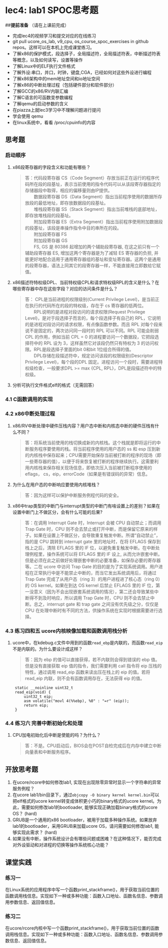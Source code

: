 # lec4: lab1 SPOC思考题

##**提前准备**
（请在上课前完成）

 - 完成lec4的视频学习和提交对应的在线练习
 - git pull ucore_os_lab, v9_cpu, os_course_spoc_exercises in github repos。这样可以在本机上完成课堂练习。
 - 了解x86的保护模式，段选择子，全局描述符，全局描述符表，中断描述符表等概念，以及如何读写，设置等操作
 - 了解Linux中的ELF执行文件格式
 - 了解外设:串口，并口，时钟，键盘,CGA，已经如何对这些外设进行编程
 - 了解x86架构中的mem地址空间和io地址空间
 - 了解x86的中断处理过程（包括硬件部分和软件部分）
 - 了解GCC的x86/RV内联汇编
 - 了解C语言的可函数变参数编程
 - 了解qemu的启动参数的含义
 - 在piazza上就lec3学习中不理解问题进行提问
 - 学会使用 qemu
 - 在linux系统中，看看 /proc/cpuinfo的内容

## 思考题

### 启动顺序

1. x86段寄存器的字段含义和功能有哪些？

	> 答：代码段寄存器 CS（Code Segment）存放当前正在运行的程序代码所在段的段基址，表示当前使用的指令代码可以从该段寄存器指定的存储器段中取得，相应的偏移量则由IP提供。  
	　　数据段寄存器 DS（Data Segment）指出当前程序使用的数据所存放段的最低地址，即存放数据段的段基址。  
	　　堆栈段寄存器 SS（Stack Segment）指出当前堆栈的底部地址，即存放堆栈段的段基址。  
	　　附加段寄存器 ES（Extra Segment）指出当前程序使用附加数据段的段基址，该段是串操作指令中目的串所在的段。  
	　　附加段寄存器 FS  
	　　附加段寄存器 GS  
	　　FS, GS 是 80386 起增加的两个辅助段寄存器, 在这之前只有一个辅助段寄存器 ES, 增加这两个寄存器是为了减轻 ES 寄存器的负担, 并能更好地配合适用于通用寄存器组的基址和变址寄存器。这两个是通用的段寄存器，语法上同其它的段寄存器一样，不能直接用立即数给它赋值。

2. x86描述符特权级DPL、当前特权级CPL和请求特权级RPL的含义是什么？在哪些寄存器中存在这些字段？对应的访问条件是什么？

	> 答： CPL是当前进程的权限级别(Current Privilege Level)，是当前正在执行的代码所在的段的特权级，存在于 cs 寄存器的低两位。  
　　RPL说明的是进程对段访问的请求权限(Request Privilege Level)，是对于段选择子而言的，每个段选择子有自己的 RPL，它说明的是进程对段访问的请求权限，有点像函数参数。而且 RPL 对每个段来说不是固定的，两次访问同一段时的 RPL 可以不同。RPL 可能会削弱 CPL 的作用，例如当前 CPL = 0 的进程要访问一个数据段，它把段选择符中的 RPL 设为 3，这样虽然它对该段仍然只有特权为 3 的访问权限。RPL是段选择子里面的bit 0和bit 1位组合所得的值。  
　　DPL存储在段描述符中，规定访问该段的权限级别(Descriptor Privilege Level)，每个段的DPL 固定。进程访问一个段时，需要进程特权级检查，一般要求DPL >= max {CPL, RPL}，DPL是段描述符中的特权级。


3. 分析可执行文件格式elf的格式（无需回答）

### 4.1 C函数调用的实现

### 4.2 x86中断处理过程

1. x86/RV中断处理中硬件压栈内容？用户态中断和内核态中断的硬件压栈有什么不同？

	> 答：将系统当前使用的栈切换成新的内核栈。这个栈就是即将运行的中断服务程序要使用的栈。将当前程序使用的用户态的 ss 和 esp 压到新的内核栈中保存起来；CPU需要开始保存当前被打断的程序的现场（即一些寄存器的值），以便于将来恢复被打断的程序继续执行。这需要利用内核栈来保存相关现场信息，即依次压入当前被打断程序使用的 eflags， cs，eip，errorCode（如果是有错误码的异常）信息。
	
2. 为什么在用户态的中断响应要使用内核堆栈？

	> 答：因为这样可以保护中断服务例程代码的安全。

3. x86中trap类型的中断门与interrupt类型的中断门有啥设置上的差别？如果在设置中断门上不做区分，会有什么可能的后果?

	> 答：在调用 Interrupt Gate 时，Interrupt 会被 CPU 自动禁止；而调用 Trap Gate 时，CPU 则不会去禁止或打开中断，而是保留它原来的样子。如果在设置上不做区分，会导致重复触发中断。所谓“自动禁止”，指的是 CPU 跳转到 interrupt gate 里的地址时，在将 EFLAGS 保存到栈上之后，清除 EFLAGS 里的 IF 位，以避免重复触发中断。在中断处理例程里，操作系统可以将 EFLAGS 里的 IF 设上, 从而允许嵌套中断。但是必须在此之前做好处理嵌套中断的必要准备，如保存必要的寄存器等。二在 ucore 中访问 Trap Gate 的目的是为了实现系统调用。用户进程在正常执行中是不能禁止中断的，而当它发出系统调用后，将通过 Trap Gate 完成了从用户态（ring 3）的用户进程进了核心态（ring 0）的 OS kernel。如果在到达 OS kernel 后禁止 EFLAGS 里的 IF 位，第一没意义（因为不会出现嵌套系统调用的情况），第二还会导致某些中断得不到及时响应，所以调用 Trap Gate 时，CPU 则不会去禁止中断。总之，interrupt gate 和 trap gate 之间没有优先级之分，仅仅是 CPU 在处理中断时有不同的方法，供操作系统在实现时根据需要进行选择。

### 4.3 练习四和五 ucore内核映像加载和函数调用栈分析

1. ucore中，在kdebug.c文件中用到的函数`read_ebp`是内联的，而函数`read_eip`不是内联的。为什么要设计成这样？

	> 答：因为 ebp 的值可以直接获得，若不内联则会得到错误的 ebp 值。但是没有直接获取 eip 值的指令，我们需要利用 call 指令将 eip 压栈的特性，通过调用 read\_eip 函数来读出压在栈上的 eip 的值。若将 read\_eip 内联，则不会有函数调用存在，无法获得 eip 的值。
	
		static __noinline uint32_t
		read_eip(void) {
		    uint32_t eip;
		    asm volatile("movl 4(%%ebp), %0" : "=r" (eip));
		    return eip;
		}

### 4.4 练习六 完善中断初始化和处理

1. CPU加电初始化后中断是使能的吗？为什么？

	> 答：不是。CPU启动后，BIOS会在POST自检完成后在内存中建立中断向量表和中断服务程序。

## 开放思考题

1. 在ucore/rcore中如何修改lab1, 实现在出现除零异常时显示一个字符串的异常服务例程？
2. 在ucore lab1/bin目录下，通过`objcopy -O binary kernel kernel.bin`可以把elf格式的ucore kernel转变成体积更小巧的binary格式的ucore kernel。为此，需要如何修改lab1的bootloader, 能够实现正确加载binary格式的ucore OS？ (hard)
3. GRUB是一个通用的x86 bootloader，被用于加载多种操作系统。如果放弃lab1的bootloader，采用GRUB来加载ucore OS，请问需要如何修改lab1, 能够实现此需求？ (hard)
4. 如果没有中断，操作系统设计会有哪些问题或困难？在这种情况下，能否完成对外设驱动和对进程的切换等操作系统核心功能？

## 课堂实践
### 练习一
在Linux系统的应用程序中写一个函数print_stackframe()，用于获取当前位置的函数调用栈信息。实现如下一种或多种功能：函数入口地址、函数名信息、参数调用参数信息、返回值信息。

### 练习二
在ucore/rcore内核中写一个函数print_stackframe()，用于获取当前位置的函数调用栈信息。实现如下一种或多种功能：函数入口地址、函数名信息、参数调用参数信息、返回值信息。
